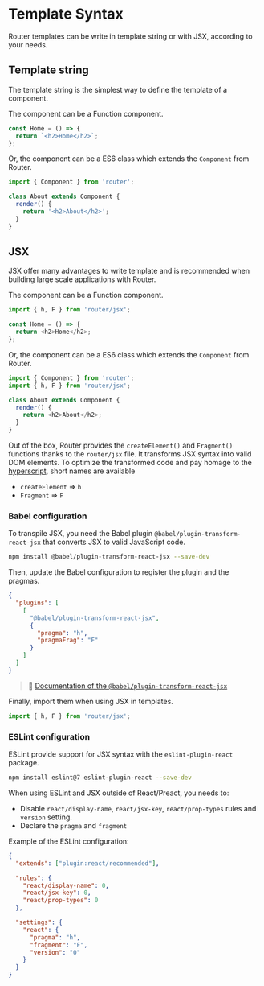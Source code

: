 # Template Syntax

Router templates can be write in template string or with JSX, according to your needs.

## Template string

The template string is the simplest way to define the template of a component.

The component can be a Function component.

```js
const Home = () => {
  return `<h2>Home</h2>`;
};
```

Or, the component can be a ES6 class which extends the `Component` from Router.

```js
import { Component } from 'router';

class About extends Component {
  render() {
    return '<h2>About</h2>';
  }
}
```

## JSX

JSX offer many advantages to write template and is recommended when building large scale applications with Router.

The component can be a Function component.

```js
import { h, F } from 'router/jsx';

const Home = () => {
  return <h2>Home</h2>;
};
```

Or, the component can be a ES6 class which extends the `Component` from Router.

```js
import { Component } from 'router';
import { h, F } from 'router/jsx';

class About extends Component {
  render() {
    return <h2>About</h2>;
  }
}
```

Out of the box, Router provides the `createElement()` and `Fragment()` functions thanks to the `router/jsx` file. It transforms JSX syntax into valid DOM elements. To optimize the transformed code and pay homage to the [hyperscript](https://github.com/hyperhype/hyperscript), short names are available

- `createElement` => `h`
- `Fragment` => `F`

### Babel configuration

To transpile JSX, you need the Babel plugin `@babel/plugin-transform-react-jsx` that converts JSX to valid JavaScript code.

```bash
npm install @babel/plugin-transform-react-jsx --save-dev
```

Then, update the Babel configuration to register the plugin and the pragmas.

```json
{
  "plugins": [
    [
      "@babel/plugin-transform-react-jsx",
      {
        "pragma": "h",
        "pragmaFrag": "F"
      }
    ]
  ]
}
```

> 📝 [Documentation of the `@babel/plugin-transform-react-jsx`](https://babeljs.io/docs/en/babel-plugin-transform-react-jsx)

Finally, import them when using JSX in templates.

```js
import { h, F } from 'router/jsx';
```

### ESLint configuration

ESLint provide support for JSX syntax with the `eslint-plugin-react` package.

```bash
npm install eslint@7 eslint-plugin-react --save-dev
```

When using ESLint and JSX outside of React/Preact, you needs to:

- Disable `react/display-name`, `react/jsx-key`, `react/prop-types` rules and `version` setting.
- Declare the `pragma` and `fragment`

Example of the ESLint configuration:

```json
{
  "extends": ["plugin:react/recommended"],

  "rules": {
    "react/display-name": 0,
    "react/jsx-key": 0,
    "react/prop-types": 0
  },

  "settings": {
    "react": {
      "pragma": "h",
      "fragment": "F",
      "version": "0"
    }
  }
}
```
